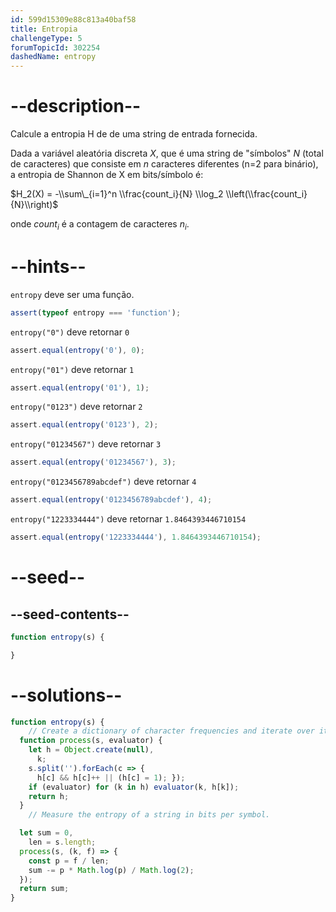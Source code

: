 ```yaml
---
id: 599d15309e88c813a40baf58
title: Entropia
challengeType: 5
forumTopicId: 302254
dashedName: entropy
---
```


# --description--

Calcule a entropia H de de uma string de entrada fornecida.

Dada a variável aleatória discreta $X$, que é uma string de "símbolos" $N$ (total de caracteres) que consiste em $n$ caracteres diferentes (n=2 para binário), a entropia de Shannon de X em bits/símbolo é:

$H_2(X) = -\\sum\_{i=1}^n \\frac{count_i}{N} \\log_2 \\left(\\frac{count_i}{N}\\right)$

onde $count_i$ é a contagem de caracteres $n_i$.

# --hints--

`entropy` deve ser uma função.

```js
assert(typeof entropy === 'function');
```

`entropy("0")` deve retornar `0`

```js
assert.equal(entropy('0'), 0);
```

`entropy("01")` deve retornar `1`

```js
assert.equal(entropy('01'), 1);
```

`entropy("0123")` deve retornar `2`

```js
assert.equal(entropy('0123'), 2);
```

`entropy("01234567")` deve retornar `3`

```js
assert.equal(entropy('01234567'), 3);
```

`entropy("0123456789abcdef")` deve retornar `4`

```js
assert.equal(entropy('0123456789abcdef'), 4);
```

`entropy("1223334444")` deve retornar `1.8464393446710154`

```js
assert.equal(entropy('1223334444'), 1.8464393446710154);
```

# --seed--

## --seed-contents--

```js
function entropy(s) {

}
```

# --solutions--

```js
function entropy(s) {
    // Create a dictionary of character frequencies and iterate over it.
  function process(s, evaluator) {
    let h = Object.create(null),
      k;
    s.split('').forEach(c => {
      h[c] && h[c]++ || (h[c] = 1); });
    if (evaluator) for (k in h) evaluator(k, h[k]);
    return h;
  }
    // Measure the entropy of a string in bits per symbol.

  let sum = 0,
    len = s.length;
  process(s, (k, f) => {
    const p = f / len;
    sum -= p * Math.log(p) / Math.log(2);
  });
  return sum;
}
```
